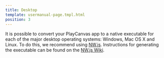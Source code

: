 ```yaml
---
title: Desktop
template: usermanual-page.tmpl.html
position: 3
---
```


It is possible to convert your PlayCanvas app to a native executable for each of the major desktop operating systems: Windows, Mac OS X and Linux. To do this, we recommend using [NW.js][1]. Instructions for generating the executable can be found on the [NW.js Wiki][2].

[1]: http://nwjs.io/
[2]: https://github.com/nwjs/nw.js/wiki/How-to-package-and-distribute-your-apps

